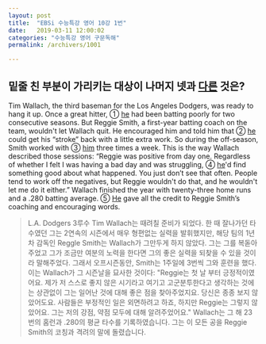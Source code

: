 ```yaml
---
layout: post
title:  "EBSi 수능특강 영어 10강 1번"
date:   2019-03-11 12:00:02
categories: "수능특강 영어 구문독해"
permalink: /archivers/1001

---
```


## 밑줄 친 부분이 가리키는 대상이 나머지 넷과 <u>다른</u> 것은? 

Tim Wallach, the third baseman for the Los Angeles Dodgers, was ready to hang it up. Once a great hitter, ① <u>he</u> had been batting poorly for two consecutive seasons. But Reggie Smith, a first-year batting coach on the team, wouldn't let Wallach quit. He encouraged him and told him that ② <u>he</u> could get his “stroke” back with a little extra work. So during the off-season, Smith worked with ③ <u>him</u> three times a week. This is the way Wallach described those sessions: “Reggie was positive from day one. Regardless of whether I felt I was having a bad day and was struggling, ④ <u>he</u>'d find something good about what happened. You just don’t see that often. People tend to work off the negatives, but Reggie wouldn't do that, and he wouldn't let me do it either.” Wallach finished the year with twenty-three home runs and a .280 batting average. ⑤ <u>He</u> gave all the credit to Reggie Smith’s coaching and encouraging words. 

<!--more-->

> L.A. Dodgers 3루수 Tim Wallach는 때려칠 준비가 되었다. 한 때 잘나가던 타수였던 그는 2연속의 시즌에서 매우 형편없는 실력을 발휘했지만, 해당 팀의 1년차 감독인 Reggle Smith는 Wallach가 그만두게 하지 않았다. 그는 그를 복돋아주었고 그가 조금만 여분의 노력을 한다면 그의 좋은 실력을 되찾을 수 있을 것이라 말해주었다. 그래서 오프시즌동안, Smith는 1주일에 3번씩 그와 훈련을 했다. 이는 Wallach가 그 시즌날을 묘사한 것이다: "Reggie는 첫 날 부터 긍정적이였어요. 제가 저 스스로 좋지 않은 시기라고 여기고 고군분투한다고 생각하는 것에는 상관없이 그는 일어난 것에 대해 좋은 점을 찾아주었지요. 당신은 종종 보지 않았어도요. 사람들은 부정적인 일은 외면하려고 하죠, 하지만 Reggie는 그렇지 않았어요. 그는 저의 강점, 약점 모두에 대해 알려주었어요." Wallach는 그 해 23번의 홈런과 .280의 평균 타수를 기록하였습니다. 그는 이 모든 공을 Reggie Smith의 코칭과 격려의 말에 돌렸습니다.